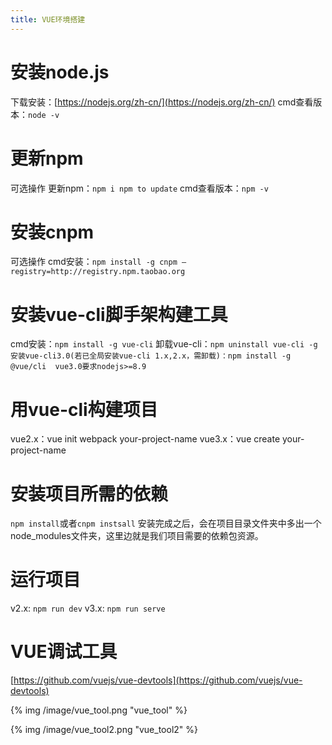 ```yaml
---
title: VUE环境搭建
---
```


# 安装node.js

下载安装：[https://nodejs.org/zh-cn/](https://nodejs.org/zh-cn/)
cmd查看版本：`node -v`
# 更新npm
可选操作
更新npm：`npm i npm to update`
cmd查看版本：`npm -v`
# 安装cnpm
可选操作
cmd安装：`npm install -g cnpm –registry=http://registry.npm.taobao.org`
# 安装vue-cli脚手架构建工具
cmd安装：`npm install -g vue-cli`
卸载vue-cli：`npm uninstall vue-cli -g`
`安装vue-cli3.0(若已全局安装vue-cli 1.x,2.x，需卸载)：npm install -g @vue/cli 
vue3.0要求nodejs>=8.9`
# 用vue-cli构建项目
vue2.x：vue init webpack your-project-name
vue3.x：vue create your-project-name
# 安装项目所需的依赖
`npm install`或者`cnpm instsall`
安装完成之后，会在项目目录文件夹中多出一个node_modules文件夹，这里边就是我们项目需要的依赖包资源。
# 运行项目
v2.x: `npm run dev`
v3.x: `npm run serve`
# VUE调试工具
[https://github.com/vuejs/vue-devtools](https://github.com/vuejs/vue-devtools)

 {% img /image/vue_tool.png "vue_tool" %}

 {% img /image/vue_tool2.png "vue_tool2" %}

